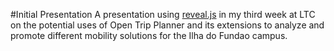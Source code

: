 #Initial Presentation
A presentation using [reveal.js](https://github.com/hakimel/reveal.js) in my third week at LTC on the potential uses of Open Trip Planner and its extensions to analyze and promote different mobility solutions for the Ilha do Fundao campus. 